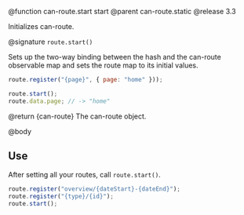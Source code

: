 @function can-route.start start
@parent can-route.static
@release 3.3

Initializes can-route.

@signature `route.start()`

Sets up the two-way binding between the hash and the can-route observable
map and sets the route map to its initial values.

```js
route.register("{page}", { page: "home" }));

route.start();
route.data.page; // -> "home"
```

@return {can-route} The can-route object.

@body

## Use

After setting all your routes, call `route.start()`.

```js
route.register("overview/{dateStart}-{dateEnd}");
route.register("{type}/{id}");
route.start();
```
